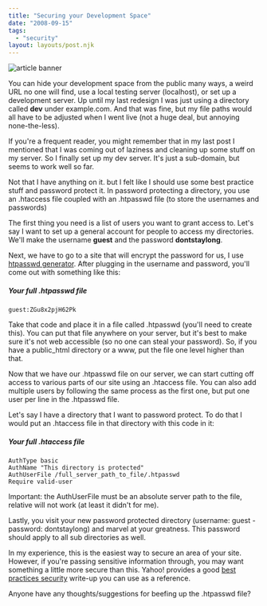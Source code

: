 ```yaml
---
title: "Securing your Development Space"
date: "2008-09-15"
tags:
  - "security"
layout: layouts/post.njk
---
```


![article banner](images/securing-your-development-space.jpg)

You can hide your development space from the public many ways, a weird URL no one will find, use a local testing server (localhost), or set up a development server. Up until my last redesign I was just using a directory called **dev** under example.com. And that was fine, but my file paths would all have to be adjusted when I went live (not a huge deal, but annoying none-the-less).

If you're a frequent reader, you might remember that in my last post I mentioned that I was coming out of laziness and cleaning up some stuff on my server. So I finally set up my dev server. It's just a sub-domain, but seems to work well so far.

Not that I have anything on it. but I felt like I should use some best practice stuff and password protect it. In password protecting a directory, you use an .htaccess file coupled with an .htpasswd file (to store the usernames and passwords)

The first thing you need is a list of users you want to grant access to. Let's say I want to set up a general account for people to access my directories. We'll make the username **guest** and the password **dontstaylong**.

Next, we have to go to a site that will encrypt the password for us, I use [htpasswd generator](http://www.htaccesstools.com/htpasswd-generator/). After plugging in the username and password, you'll come out with something like this:

##### Your full .htpasswd file

```
guest:ZGu8x2pjH62Pk
```

Take that code and place it in a file called .htpasswd (you'll need to create this). You can put that file anywhere on your server, but it's best to make sure it's not web accessible (so no one can steal your password). So, if you have a public\_html directory or a www, put the file one level higher than that.

Now that we have our .htpasswd file on our server, we can start cutting off access to various parts of our site using an .htaccess file. You can also add multiple users by following the same process as the first one, but put one user per line in the .htpasswd file.

Let's say I have a directory that I want to password protect. To do that I would put an .htaccess file in that directory with this code in it:

##### Your full .htaccess file

```
AuthType basic
AuthName "This directory is protected"
AuthUserFile /full_server_path_to_file/.htpasswd
Require valid-user
```

Important: the AuthUserFile must be an absolute server path to the file, relative will not work (at least it didn't for me).

Lastly, you visit your new password protected directory (username: guest - password: dontstaylong) and marvel at your greatness. This password should apply to all sub directories as well.

In my experience, this is the easiest way to secure an area of your site. However, if you're passing sensitive information through, you may want something a little more secure than this. Yahoo! provides a good [best practices security](http://developer.yahoo.com/security/) write-up you can use as a reference.

Anyone have any thoughts/suggestions for beefing up the .htpasswd file?
